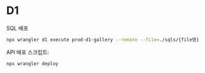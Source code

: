 # D1

SQL 배포

```bash
npx wrangler d1 execute prod-d1-gallery --remote --file=./sqls/{file명}
```

API 배포 스크립트:

```bash
npx wrangler deploy
```
